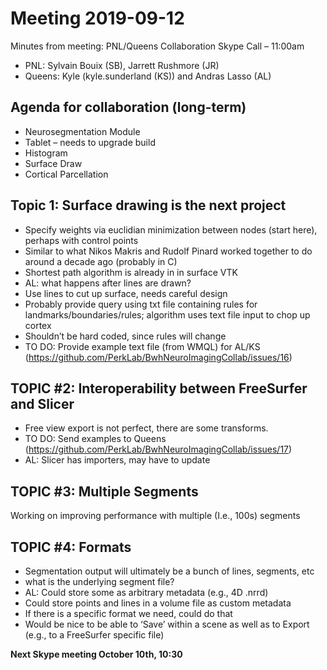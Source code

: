 Meeting 2019-09-12
==================

Minutes from meeting: PNL/Queens Collaboration Skype Call – 11:00am 
- PNL: Sylvain Bouix (SB), Jarrett Rushmore (JR)
- Queens: Kyle (kyle.sunderland (KS)) and Andras Lasso (AL) 

Agenda for collaboration (long-term)
------------------------------------

- Neurosegmentation Module 
- Tablet – needs to upgrade build 
- Histogram 
- Surface Draw 
- Cortical Parcellation 

Topic 1: Surface drawing is the next project
--------------------------------------------

- Specify weights via euclidian minimization between nodes (start here), perhaps with control points  
- Similar to what Nikos Makris and Rudolf Pinard worked together to do around a decade ago (probably in C) 
- Shortest path algorithm is already in in surface VTK 
- AL: what happens after lines are drawn? 
- Use lines to cut up surface, needs careful design  
- Probably provide query using txt file containing rules for landmarks/boundaries/rules; algorithm uses text file input to chop up cortex 
- Shouldn’t be hard coded, since rules will change 
- TO DO: Provide example text file  (from WMQL) for AL/KS (https://github.com/PerkLab/BwhNeuroImagingCollab/issues/16)

TOPIC #2: Interoperability between FreeSurfer and Slicer
--------------------------------------------------------

- Free view export is not perfect, there are some transforms. 
- TO DO: Send examples to Queens (https://github.com/PerkLab/BwhNeuroImagingCollab/issues/17)
- AL: Slicer has importers, may have to update 

TOPIC #3: Multiple Segments
---------------------------

Working on improving performance with multiple (I.e., 100s) segments 

TOPIC #4: Formats
-----------------

- Segmentation output will ultimately be a bunch of lines, segments, etc 
- what is the underlying segment file? 
- AL: Could store some as arbitrary metadata (e.g., 4D .nrrd) 
- Could store points and lines in a volume file as custom metadata 
- If there is a specific format we need, could do that 
- Would be nice to be able to ‘Save’ within a scene as well as to Export (e.g., to a FreeSurfer specific file) 
 
**Next Skype meeting October 10th, 10:30** 
